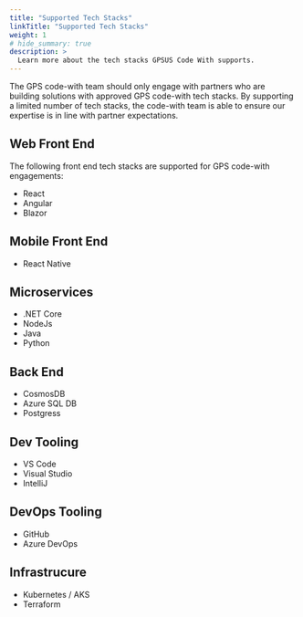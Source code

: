 ```yaml
---
title: "Supported Tech Stacks"
linkTitle: "Supported Tech Stacks"
weight: 1
# hide_summary: true
description: >
  Learn more about the tech stacks GPSUS Code With supports.
---
```


The GPS code-with team should only engage with partners who are building solutions with approved GPS code-with tech stacks. By supporting a limited number of tech stacks, the code-with team is able to ensure our expertise is in line with partner expectations.  

## Web Front End
The following front end tech stacks are supported for GPS code-with engagements:
* React
* Angular
* Blazor

## Mobile Front End
* React Native

## Microservices
* .NET Core
* NodeJs
* Java
* Python

## Back End
* CosmosDB
* Azure SQL DB
* Postgress

## Dev Tooling
* VS Code
* Visual Studio
* IntelliJ

## DevOps Tooling
* GitHub
* Azure DevOps

## Infrastrucure
* Kubernetes / AKS
* Terraform



